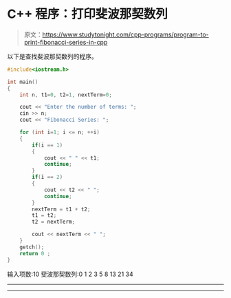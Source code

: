 # C++ 程序：打印斐波那契数列

> 原文：<https://www.studytonight.com/cpp-programs/program-to-print-fibonacci-series-in-cpp>

以下是查找斐波那契数列的程序。

```cpp
#include<iostream.h>

int main()
{
    int n, t1=0, t2=1, nextTerm=0;

    cout << "Enter the number of terms: ";
    cin >> n;
    cout << "Fibonacci Series: ";

    for (int i=1; i <= n; ++i)
    {
        if(i == 1)
        {
            cout << " " << t1;
            continue;
        }
        if(i == 2)
        {
            cout << t2 << " ";
            continue;
        }
        nextTerm = t1 + t2;
        t1 = t2;
        t2 = nextTerm;

        cout << nextTerm << " ";
    }
    getch();
    return 0 ;
}
```

输入项数:10
斐波那契数列:0 1 2 3 5 8 13 21 34

* * *

* * *
